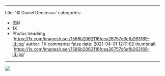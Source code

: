 
---
title: '© Daniel Dencescu'
categories: 
 - 图片
 - 1X
 - Photos
headimg: 'https://1x.com/images/user/1586b2062116fcea26757c6efb263169-ld.jpg'
author: 1X
comments: false
date: 2021-04-01 12:11:02
thumbnail: 'https://1x.com/images/user/1586b2062116fcea26757c6efb263169-ld.jpg'
---

<div>   
<img src="https://1x.com/images/user/1586b2062116fcea26757c6efb263169-ld.jpg" referrerpolicy="no-referrer">  
</div>
            